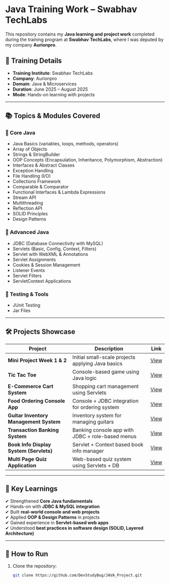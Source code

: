 # Java Training Work – Swabhav TechLabs  

This repository contains my **Java learning and project work** completed during the training program at **Swabhav TechLabs**, where I was deputed by my company **Aurionpro**.  

## 🏢 Training Details  
- **Training Institute**: Swabhav TechLabs  
- **Company**: Aurionpro  
- **Domain**: Java & Microservices  
- **Duration**: June 2025 – August 2025  
- **Mode**: Hands-on learning with projects  

---

## 📚 Topics & Modules Covered  

### 🔹 Core Java  
- Java Basics (variables, loops, methods, operators)  
- Array of Objects  
- Strings & StringBuilder  
- OOP Concepts (Encapsulation, Inheritance, Polymorphism, Abstraction)  
- Interfaces & Abstract Classes  
- Exception Handling  
- File Handling (I/O)  
- Collections Framework  
- Comparable & Comparator  
- Functional Interfaces & Lambda Expressions  
- Stream API  
- Multithreading  
- Reflection API  
- SOLID Principles  
- Design Patterns  

### 🔹 Advanced Java  
- JDBC (Database Connectivity with MySQL)  
- Servlets (Basic, Config, Context, Filters)  
- Servlet with WebXML & Annotations  
- Servlet Assignments  
- Cookies & Session Management  
- Listener Events  
- Servlet Filters  
- ServletContext Applications  

### 🔹 Testing & Tools  
- JUnit Testing  
- Jar Files  

---

## 🛠️ Projects Showcase  

| Project | Description | Link |
|---------|-------------|------|
| **Mini Project Week 1 & 2** | Initial small-scale projects applying Java basics | [View](./05-Mini%20Project) |
| **Tic Tac Toe** | Console-based game using Java logic | [View](./Tic%20Tac%20Toe) |
| **E-Commerce Cart System** | Shopping cart management using Servlets | [View](./ECommerce) |
| **Food Ordering Console App** | Console + JDBC integration for ordering system | [View](./FoodOrderingConsoleApp) |
| **Guitar Inventory Management System** | Inventory system for managing guitars | [View](./Guitar%20Inventory%20Management%20System) |
| **Transaction Banking System** | Banking console app with JDBC + role-based menus | [View](./TransactionBanking) |
| **Book Info Display System (Servlets)** | Servlet + Context based book info manager | [View](./Book%20Info%20Display%20System%20Using%20Servlets) |
| **Multi Page Quiz Application** | Web-based quiz system using Servlets + DB | [View](./Servlet%20Project%20Multi%20Page%20Quiz%20Application) |

---

## 🚀 Key Learnings  
✔ Strengthened **Core Java fundamentals**  
✔ Hands-on with **JDBC & MySQL integration**  
✔ Built **real-world console and web projects**  
✔ Applied **OOP & Design Patterns** in projects  
✔ Gained experience in **Servlet-based web apps**  
✔ Understood **best practices in software design (SOLID, Layered Architecture)**  

---

## 📌 How to Run  
1. Clone the repository:  
   ```bash
   git clone https://github.com/DevStudyBug/JAVA_Project.git

